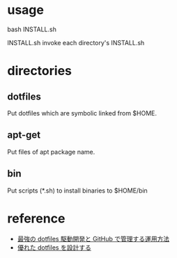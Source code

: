 # usage
bash INSTALL.sh

INSTALL.sh invoke each directory's INSTALL.sh

# directories
## dotfiles
Put dotfiles which are symbolic linked from $HOME.

## apt-get
Put files of apt package name.

## bin
Put scripts (*.sh) to install binaries to $HOME/bin

# reference
* [最強の dotfiles 駆動開発と GitHub で管理する運用方法](http://qiita.com/b4b4r07/items/b70178e021bef12cd4a2)
* [優れた dotfiles を設計する](http://tellme.tokyo/post/2015/07/16/dotfiles/)

